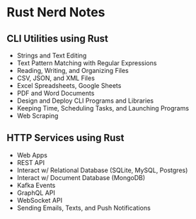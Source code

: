 # Rust Nerd Notes

## CLI Utilities using Rust
- Strings and Text Editing
- Text Pattern Matching with Regular Expressions
- Reading, Writing, and Organizing Files
- CSV, JSON, and XML Files
- Excel Spreadsheets, Google Sheets
- PDF and Word Documents
- Design and Deploy CLI Programs and Libraries
- Keeping Time, Scheduling Tasks, and Launching Programs
- Web Scraping

## HTTP Services using Rust
- Web Apps
- REST API
- Interact w/ Relational Database (SQLite, MySQL, Postgres)
- Interact w/ Document Database (MongoDB)
- Kafka Events
- GraphQL API
- WebSocket API
- Sending Emails, Texts, and Push Notifications
